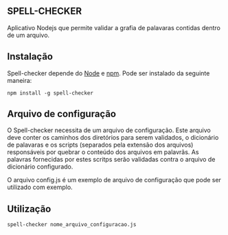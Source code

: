 ## SPELL-CHECKER

Aplicativo Nodejs que permite validar a grafia de palavaras contidas dentro de um arquivo. 


## Instalação

Spell-checker depende do  [Node](http://nodejs.org/) e [npm](http://npmjs.org/). Pode ser instalado da seguinte maneira:

```
npm install -g spell-checker
```

## Arquivo de configuração

O Spell-checker necessita de um arquivo de configuração. Este arquivo deve conter os caminhos dos diretórios para serem validados, o dicionário de palavaras e os scripts (separados pela extensão dos arquivos) responsáveis por quebrar o conteúdo dos arquivos em palavrãs. As palavras fornecidas por estes scritps serão validadas contra o arquivo de dicionário configurado. 

O arquivo config.js é um exemplo de arquivo de configuração que pode ser utilizado com exemplo.

## Utilização

```
spell-checker nome_arquivo_configuracao.js
```
